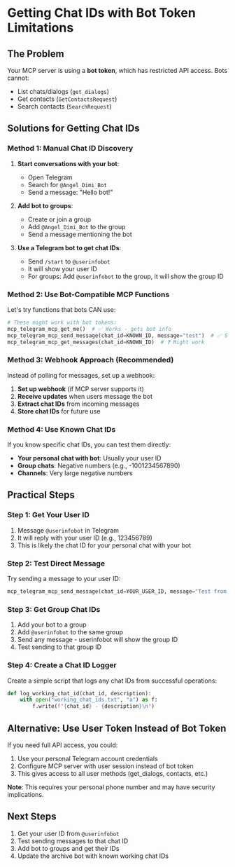 # Getting Chat IDs with Bot Token Limitations

## The Problem
Your MCP server is using a **bot token**, which has restricted API access. Bots cannot:
- List chats/dialogs (`get_dialogs`)
- Get contacts (`GetContactsRequest`) 
- Search contacts (`SearchRequest`)

## Solutions for Getting Chat IDs

### Method 1: Manual Chat ID Discovery
1. **Start conversations with your bot**:
   - Open Telegram
   - Search for `@Angel_Dimi_Bot`
   - Send a message: "Hello bot!"

2. **Add bot to groups**:
   - Create or join a group
   - Add `@Angel_Dimi_Bot` to the group
   - Send a message mentioning the bot

3. **Use a Telegram bot to get chat IDs**:
   - Send `/start` to `@userinfobot` 
   - It will show your user ID
   - For groups: Add `@userinfobot` to the group, it will show the group ID

### Method 2: Use Bot-Compatible MCP Functions
Let's try functions that bots CAN use:

```python
# These might work with bot tokens:
mcp_telegram_mcp_get_me()  # ✅ Works - gets bot info
mcp_telegram_mcp_send_message(chat_id=KNOWN_ID, message="test")  # ✅ Should work
mcp_telegram_mcp_get_messages(chat_id=KNOWN_ID)  # ❓ Might work
```

### Method 3: Webhook Approach (Recommended)
Instead of polling for messages, set up a webhook:

1. **Set up webhook** (if MCP server supports it)
2. **Receive updates** when users message the bot
3. **Extract chat IDs** from incoming messages
4. **Store chat IDs** for future use

### Method 4: Use Known Chat IDs
If you know specific chat IDs, you can test them directly:

- **Your personal chat with bot**: Usually your user ID
- **Group chats**: Negative numbers (e.g., -1001234567890)
- **Channels**: Very large negative numbers

## Practical Steps

### Step 1: Get Your User ID
1. Message `@userinfobot` in Telegram
2. It will reply with your user ID (e.g., 123456789)
3. This is likely the chat ID for your personal chat with your bot

### Step 2: Test Direct Message
Try sending a message to your user ID:
```python
mcp_telegram_mcp_send_message(chat_id=YOUR_USER_ID, message="Test from archive bot")
```

### Step 3: Get Group Chat IDs
1. Add your bot to a group
2. Add `@userinfobot` to the same group
3. Send any message - userinfobot will show the group ID
4. Test sending to that group ID

### Step 4: Create a Chat ID Logger
Create a simple script that logs any chat IDs from successful operations:

```python
def log_working_chat_id(chat_id, description):
    with open("working_chat_ids.txt", "a") as f:
        f.write(f"{chat_id} - {description}\n")
```

## Alternative: Use User Token Instead of Bot Token
If you need full API access, you could:
1. Use your personal Telegram account credentials
2. Configure MCP server with user session instead of bot token
3. This gives access to all user methods (get_dialogs, contacts, etc.)

**Note**: This requires your personal phone number and may have security implications.

## Next Steps
1. Get your user ID from `@userinfobot`
2. Test sending messages to that chat ID
3. Add bot to groups and get their IDs
4. Update the archive bot with known working chat IDs